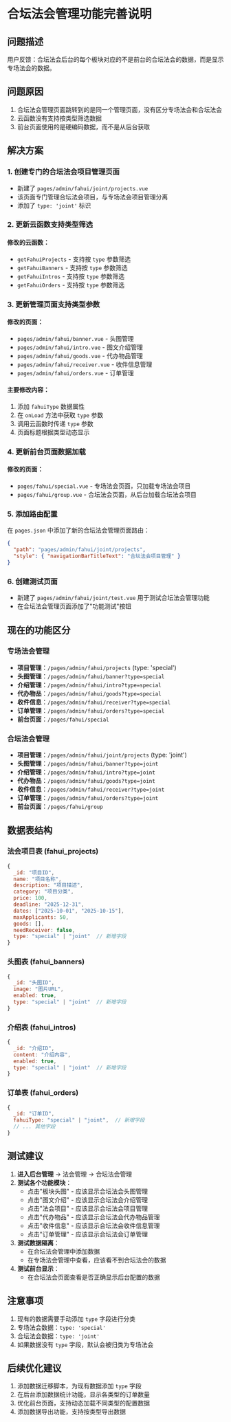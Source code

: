 # 合坛法会管理功能完善说明

## 问题描述
用户反馈：合坛法会后台的每个板块对应的不是前台的合坛法会的数据，而是显示专场法会的数据。

## 问题原因
1. 合坛法会管理页面跳转到的是同一个管理页面，没有区分专场法会和合坛法会
2. 云函数没有支持按类型筛选数据
3. 前台页面使用的是硬编码数据，而不是从后台获取

## 解决方案

### 1. 创建专门的合坛法会项目管理页面
- 新建了 `pages/admin/fahui/joint/projects.vue`
- 该页面专门管理合坛法会项目，与专场法会项目管理分离
- 添加了 `type: 'joint'` 标识

### 2. 更新云函数支持类型筛选

#### 修改的云函数：
- `getFahuiProjects` - 支持按 `type` 参数筛选
- `getFahuiBanners` - 支持按 `type` 参数筛选
- `getFahuiIntros` - 支持按 `type` 参数筛选
- `getFahuiOrders` - 支持按 `type` 参数筛选

### 3. 更新管理页面支持类型参数

#### 修改的页面：
- `pages/admin/fahui/banner.vue` - 头图管理
- `pages/admin/fahui/intro.vue` - 图文介绍管理
- `pages/admin/fahui/goods.vue` - 代办物品管理
- `pages/admin/fahui/receiver.vue` - 收件信息管理
- `pages/admin/fahui/orders.vue` - 订单管理

#### 主要修改内容：
1. 添加 `fahuiType` 数据属性
2. 在 `onLoad` 方法中获取 `type` 参数
3. 调用云函数时传递 `type` 参数
4. 页面标题根据类型动态显示

### 4. 更新前台页面数据加载

#### 修改的页面：
- `pages/fahui/special.vue` - 专场法会页面，只加载专场法会项目
- `pages/fahui/group.vue` - 合坛法会页面，从后台加载合坛法会项目

### 5. 添加路由配置
在 `pages.json` 中添加了新的合坛法会管理页面路由：
```json
{
  "path": "pages/admin/fahui/joint/projects",
  "style": { "navigationBarTitleText": "合坛法会项目管理" }
}
```

### 6. 创建测试页面
- 新建了 `pages/admin/fahui/joint/test.vue` 用于测试合坛法会管理功能
- 在合坛法会管理页面添加了"功能测试"按钮

## 现在的功能区分

### 专场法会管理
- **项目管理**：`/pages/admin/fahui/projects` (type: 'special')
- **头图管理**：`/pages/admin/fahui/banner?type=special`
- **介绍管理**：`/pages/admin/fahui/intro?type=special`
- **代办物品**：`/pages/admin/fahui/goods?type=special`
- **收件信息**：`/pages/admin/fahui/receiver?type=special`
- **订单管理**：`/pages/admin/fahui/orders?type=special`
- **前台页面**：`/pages/fahui/special`

### 合坛法会管理
- **项目管理**：`/pages/admin/fahui/joint/projects` (type: 'joint')
- **头图管理**：`/pages/admin/fahui/banner?type=joint`
- **介绍管理**：`/pages/admin/fahui/intro?type=joint`
- **代办物品**：`/pages/admin/fahui/goods?type=joint`
- **收件信息**：`/pages/admin/fahui/receiver?type=joint`
- **订单管理**：`/pages/admin/fahui/orders?type=joint`
- **前台页面**：`/pages/fahui/group`

## 数据表结构

### 法会项目表 (fahui_projects)
```javascript
{
  _id: "项目ID",
  name: "项目名称",
  description: "项目描述",
  category: "项目分类",
  price: 100,
  deadline: "2025-12-31",
  dates: ["2025-10-01", "2025-10-15"],
  maxApplicants: 50,
  goods: [],
  needReceiver: false,
  type: "special" | "joint"  // 新增字段
}
```

### 头图表 (fahui_banners)
```javascript
{
  _id: "头图ID",
  image: "图片URL",
  enabled: true,
  type: "special" | "joint"  // 新增字段
}
```

### 介绍表 (fahui_intros)
```javascript
{
  _id: "介绍ID",
  content: "介绍内容",
  enabled: true,
  type: "special" | "joint"  // 新增字段
}
```

### 订单表 (fahui_orders)
```javascript
{
  _id: "订单ID",
  fahuiType: "special" | "joint",  // 新增字段
  // ... 其他字段
}
```

## 测试建议

1. **进入后台管理** → 法会管理 → 合坛法会管理
2. **测试各个功能模块**：
   - 点击"板块头图" - 应该显示合坛法会头图管理
   - 点击"图文介绍" - 应该显示合坛法会介绍管理
   - 点击"法会项目" - 应该显示合坛法会项目管理
   - 点击"代办物品" - 应该显示合坛法会代办物品管理
   - 点击"收件信息" - 应该显示合坛法会收件信息管理
   - 点击"订单管理" - 应该显示合坛法会订单管理
3. **测试数据隔离**：
   - 在合坛法会管理中添加数据
   - 在专场法会管理中查看，应该看不到合坛法会的数据
4. **测试前台显示**：
   - 在合坛法会页面查看是否正确显示后台配置的数据

## 注意事项

1. 现有的数据需要手动添加 `type` 字段进行分类
2. 专场法会数据：`type: 'special'`
3. 合坛法会数据：`type: 'joint'`
4. 如果数据没有 `type` 字段，默认会被归类为专场法会

## 后续优化建议

1. 添加数据迁移脚本，为现有数据添加 `type` 字段
2. 在后台添加数据统计功能，显示各类型的订单数量
3. 优化前台页面，支持动态加载不同类型的配置数据
4. 添加数据导出功能，支持按类型导出数据 